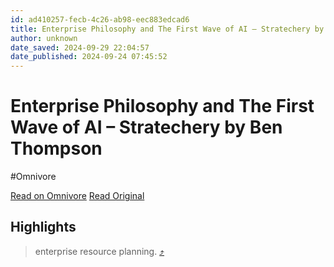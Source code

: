 ```yaml
---
id: ad410257-fecb-4c26-ab98-eec883edcad6
title: Enterprise Philosophy and The First Wave of AI – Stratechery by Ben Thompson
author: unknown
date_saved: 2024-09-29 22:04:57
date_published: 2024-09-24 07:45:52
---
```


# Enterprise Philosophy and The First Wave of AI – Stratechery by Ben Thompson
#Omnivore

[Read on Omnivore](https://omnivore.app/me/https-stratechery-com-2024-enterprise-philosophy-and-the-first-w-19240ac41bd)
[Read Original](https://stratechery.com/2024/enterprise-philosophy-and-the-first-wave-of-ai/)

## Highlights

> enterprise resource planning. [⤴️](https://omnivore.app/me/https-stratechery-com-2024-enterprise-philosophy-and-the-first-w-19240ac41bd#fdd509b9-fda9-4e01-840d-9481bac03ea3) 

